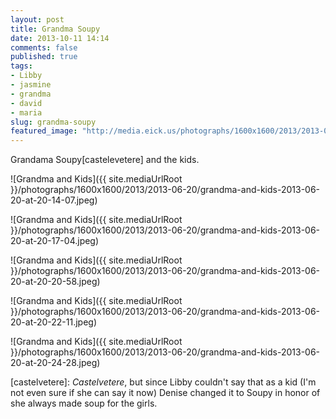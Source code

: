 ```yaml
---
layout: post
title: Grandma Soupy
date: 2013-10-11 14:14
comments: false
published: true
tags:
- Libby
- jasmine
- grandma
- david
- maria
slug: grandma-soupy
featured_image: "http://media.eick.us/photographs/1600x1600/2013/2013-06-20/grandma-and-kids-2013-06-20-at-20-14-07.jpeg"
---
```

Grandama Soupy[castelevetere] and the kids.

![Grandma and Kids]({{ site.mediaUrlRoot }}/photographs/1600x1600/2013/2013-06-20/grandma-and-kids-2013-06-20-at-20-14-07.jpeg)

![Grandma and Kids]({{ site.mediaUrlRoot }}/photographs/1600x1600/2013/2013-06-20/grandma-and-kids-2013-06-20-at-20-17-04.jpeg)

![Grandma and Kids]({{ site.mediaUrlRoot }}/photographs/1600x1600/2013/2013-06-20/grandma-and-kids-2013-06-20-at-20-20-58.jpeg)

![Grandma and Kids]({{ site.mediaUrlRoot }}/photographs/1600x1600/2013/2013-06-20/grandma-and-kids-2013-06-20-at-20-22-11.jpeg)

![Grandma and Kids]({{ site.mediaUrlRoot }}/photographs/1600x1600/2013/2013-06-20/grandma-and-kids-2013-06-20-at-20-24-28.jpeg)

[castelvetere]: *Castelvetere*, but since Libby couldn't say that as a kid (I'm not even sure if she can say it now) Denise changed it to Soupy in honor of she always made soup for the girls.
